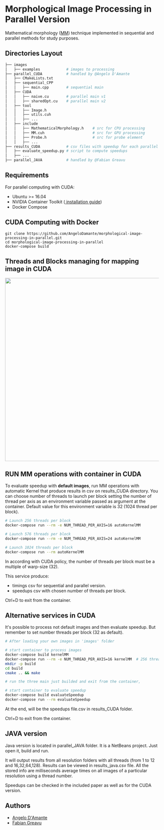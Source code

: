 # Morphological Image Processing in Parallel Version
Mathematical morphology (<a href="https://en.wikipedia.org/wiki/Mathematical_morphology">MM</a>) technique implemented in sequential and parallel methods for study purposes.

## Directories Layout
```bash 
├── images
│   ├── examples            # images to processing
├── parallel_CUDA           # handled by @Angelo D'Amante
│   ├── CMakeLists.txt
│   ├── sequential_CPP
│   │   ├── main.cpp        # sequential main
│   ├── CUDA
│   │   ├── naive.cu        # parallel main v1
│   │   ├── sharedOpt.cu    # parallel main v2
│   ├── tool                
│   │   ├── Image.h
│   │   ├── utils.cuh
│   │   ├── ...
│   ├── include         
│   │   ├── MathematicalMorphology.h    # src for CPU processing 
│   │   ├── MM.cuh                      # src for GPU processing
│   │   ├── Probe.h                     # src for probe element
│   │   ├── ...
├── results_CUDA            # csv files with speedup for each parallel version
│   ├── evaluate_speedup.py # script to compute speedups
│   ├── ...
├── parallel_JAVA           # handled by @Fabian Greavu
```

## Requirements 
For parallel computing with CUDA:
- Ubuntu >= 16.04
- NVIDIA Container Toolkit (<a href="https://docs.nvidia.com/datacenter/cloud-native/container-toolkit/install-guide.html#docker"> installation guide</a>)
- Docker Compose

## CUDA Computing with Docker
```
git clone https://github.com/AngeloDamante/morphological-image-processing-in-parallel.git
cd morphological-image-processing-in-parallel
docker-compose build
```

## Threads and Blocks managing for mapping image in CUDA
<p align="center">
  <img src="https://user-images.githubusercontent.com/62060759/113345604-f996f580-9332-11eb-8df0-9f7e1cd3db48.png" width="600"/>
</p>

## RUN MM operations with container in CUDA
To evaluate speedup with **default images**, run MM operations with automatic Kernel that produce results in csv on results_CUDA directory. You can choose number of threads to launch per block setting the number of thread per axis as an environment variable passed as argument at the container. Default value for this environment variable is 32 (1024 thread per block).  
```bash
# Launch 256 threads per block
docker-compose run --rm -e NUM_THREAD_PER_AXIS=16 autoKernelMM

# Launch 576 threads per block
docker-compose run --rm -e NUM_THREAD_PER_AXIS=24 autoKernelMM

# Launch 1024 threads per block
docker-compose run --rm autoKernelMM
```
In according with CUDA policy, the number of threads per block must be a multiple of warp-size (32).

This service produce:
- timings csv for sequential and parallel version. 
- speedups csv with chosen number of threads per block.

Ctrl+D to exit from the container.

## Alternative services in CUDA
It's possible to process not default images and then evaluate speedup. But remember to set number threads per block (32 as default).
```bash
# After loading your own images in 'images' folder

# start container to process images
docker-compose build kernelMM
docker-compose run --rm -e NUM_THREAD_PER_AXIS=16 kernelMM  # 256 thread per block for example
mkdir -p build
cd build
cmake .. && make

# run the three main just builded and exit from the container, 

# start container to evaluate speedup
docker-compose build evaluateSpeedup
docker-compose run --rm evaluateSpeedup
```
At the end, will be the speedups file.csv in results_CUDA folder.

Ctrl+D to exit from the container.

## JAVA version

Java version is located in parallel_JAVA folder. It is a NetBeans project.
Just open it, build and run.

It will output results from all resolution folders with all threads (from 1 to 12 and 16,32,64,128).
Results can be viewed in results_java.csv file. All the stored info are milliseconds average times on all images of a particular resolution using a thread number.

Speedups can be checked in the included paper as well as for the CUDA version.

## Authors
+ <a href="https://github.com/AngeloDamante"> Angelo D'Amante </a>
+ <a href="https://github.com/fabian57fabian"> Fabian Greavu </a>
